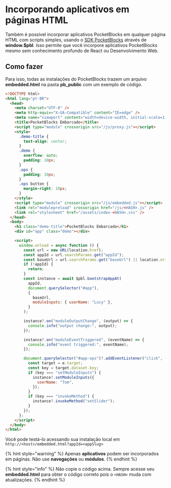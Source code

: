 # Incorporando aplicativos em páginas HTML

Também é possível incorporar aplicativos PocketBlocks em qualquer página HTML com scripts simples, usando o [SDK PocketBlocks](https://github.com/pedrozadotdev/pocketblocks/tree/main/client/packages/openblocks-sdk) através de **window.$pbl**. Isso permite que você incorpore aplicativos PocketBlocks mesmo sem conhecimento profundo de React ou Desenvolvimento Web.

## Como fazer

Para isso, todas as instalações do PocketBlocks trazem um arquivo **embedded.html** na pasta **pb_public** com um exemplo de código.

```html
<!DOCTYPE html>
<html lang="pt-BR">
  <head>
    <meta charset="UTF-8" />
    <meta http-equiv="X-UA-Compatible" content="IE=edge" />
    <meta name="viewport" content="width=device-width, initial-scale=1.0" />
    <title>PocketBlocks Embarcado</title>
    <script type="module" crossorigin src="/js/proxy.js"></script>
    <style>
      .demo-title {
        text-align: center;
      }
      .demo {
        overflow: auto;
        padding: 10px;
      }
      .ops {
        padding: 10px;
      }
      .ops button {
        margin-right: 10px;
      }
    </style>
    <script type="module" crossorigin src="/js/embedded.js"></script>
    <link rel="modulepreload" crossorigin href="/js/<HASH>.js" />
    <link rel="stylesheet" href="/assets/index-<HASH>.css" />
  </head>
  <body>
    <h1 class="demo-title">PocketBlocks Embarcado</h1>
    <div id="app" class="demo"></div>

    <script>
      window.onload = async function () {
        const url = new URL(location.href);
        const appId = url.searchParams.get("appId");
        const baseUrl = url.searchParams.get("baseUrl") || location.origin;
        if (!appId) {
          return;
        }
        const instance = await $pbl.bootstrapAppAt(
          appId,
          document.querySelector("#app"),
          {
            baseUrl,
            moduleInputs: { userName: "Lucy" },
          }
        );

        instance?.on("moduleOutputChange", (output) => {
          console.info("output change:", output);
        });

        instance?.on("moduleEventTriggered", (eventName) => {
          console.info("event triggered:", eventName);
        });

        document.querySelector("#app-ops")?.addEventListener("click", (e) => {
          const target = e.target;
          const key = target.dataset.key;
          if (key === "setModuleInputs") {
            instance?.setModuleInputs({
              userName: "Tom",
            });
          }
          if (key === "invokeMethod") {
            instance?.invokeMethod("setSlider");
          }
        });
      };
    </script>
  </body>
</html>
```

Você pode testá-lo acessando sua instalação local em `http://<host>/embedded.html?appId=<appSlug>`

{% hint style="warning" %}
Apenas **aplicativos** podem ser incorporados em páginas. Não use **navegações** ou **módulos**.
{% endhint %}

{% hint style="info" %}
Não copie o código acima. Sempre acesse seu **embedded.html** para obter o código correto pois o `<HASH>` muda com atualizações.
{% endhint %}
